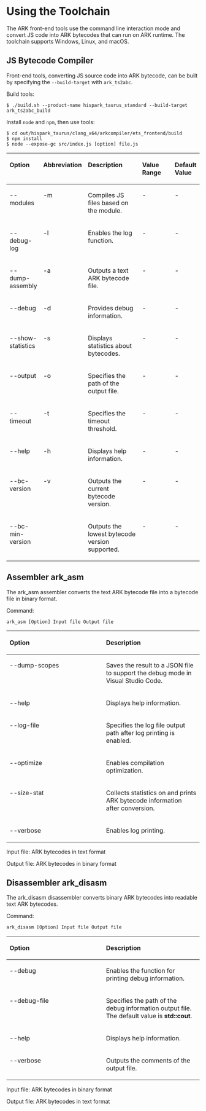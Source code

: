 # Using the Toolchain<a name="EN-US_TOPIC_0000001128256014"></a>

The ARK front-end tools use the command line interaction mode and convert JS code into ARK bytecodes that can run on ARK runtime. The toolchain supports Windows, Linux, and macOS.

## JS Bytecode Compiler

Front-end tools, converting JS source code into ARK bytecode, can be built by specifying the `--build-target` with `ark_ts2abc`.

Build tools:

```
$ ./build.sh --product-name hispark_taurus_standard --build-target ark_ts2abc_build
```

Install `node` and `npm`, then use tools:

```
$ cd out/hispark_taurus/clang_x64/arkcompiler/ets_frontend/build
$ npm install
$ node --expose-gc src/index.js [option] file.js
```

<a name="table18706114344420"></a>
<table><thead align="left"><tr id="row19706343164411"><th class="cellrowborder" valign="top" width="15.29152915291529%" id="mcps1.1.6.1.1"><p id="p1970694310447"><a name="p1970694310447"></a><a name="p1970694310447"></a>Option</p>
</th>
<th class="cellrowborder" valign="top" width="6.830683068306829%" id="mcps1.1.6.1.2"><p id="p9548142314456"><a name="p9548142314456"></a><a name="p9548142314456"></a>Abbreviation</p>
</th>
<th class="cellrowborder" valign="top" width="44.34443444344434%" id="mcps1.1.6.1.3"><p id="p170614318449"><a name="p170614318449"></a><a name="p170614318449"></a>Description</p>
</th>
<th class="cellrowborder" valign="top" width="26.01260126012601%" id="mcps1.1.6.1.4"><p id="p1841257144811"><a name="p1841257144811"></a><a name="p1841257144811"></a>Value Range</p>
</th>
<th class="cellrowborder" valign="top" width="7.520752075207521%" id="mcps1.1.6.1.5"><p id="p15894191313495"><a name="p15894191313495"></a><a name="p15894191313495"></a>Default Value</p>
</th>
</tr>
</thead>
<tbody><tr id="row770684312444"><td class="cellrowborder" valign="top" width="15.29152915291529%" headers="mcps1.1.6.1.1 "><p id="p0706154312447"><a name="p0706154312447"></a><a name="p0706154312447"></a>--modules</p>
</td>
<td class="cellrowborder" valign="top" width="6.830683068306829%" headers="mcps1.1.6.1.2 "><p id="p1654810236457"><a name="p1654810236457"></a><a name="p1654810236457"></a>-m</p>
</td>
<td class="cellrowborder" valign="top" width="44.34443444344434%" headers="mcps1.1.6.1.3 "><p id="p12451427144913"><a name="p12451427144913"></a><a name="p12451427144913"></a>Compiles JS files based on the module.</p>
</td>
<td class="cellrowborder" valign="top" width="26.01260126012601%" headers="mcps1.1.6.1.4 "><p id="p6415710488"><a name="p6415710488"></a><a name="p6415710488"></a>-</p>
</td>
<td class="cellrowborder" valign="top" width="7.520752075207521%" headers="mcps1.1.6.1.5 "><p id="p389411314490"><a name="p389411314490"></a><a name="p389411314490"></a>-</p>
</td>
</tr>
<tr id="row8707114315446"><td class="cellrowborder" valign="top" width="15.29152915291529%" headers="mcps1.1.6.1.1 "><p id="p7707134344416"><a name="p7707134344416"></a><a name="p7707134344416"></a>--debug-log</p>
</td>
<td class="cellrowborder" valign="top" width="6.830683068306829%" headers="mcps1.1.6.1.2 "><p id="p15481123194512"><a name="p15481123194512"></a><a name="p15481123194512"></a>-l</p>
</td>
<td class="cellrowborder" valign="top" width="44.34443444344434%" headers="mcps1.1.6.1.3 "><p id="p1988112617501"><a name="p1988112617501"></a><a name="p1988112617501"></a>Enables the log function.</p>
</td>
<td class="cellrowborder" valign="top" width="26.01260126012601%" headers="mcps1.1.6.1.4 "><p id="p34135724819"><a name="p34135724819"></a><a name="p34135724819"></a>-</p>
</td>
<td class="cellrowborder" valign="top" width="7.520752075207521%" headers="mcps1.1.6.1.5 "><p id="p16894813204919"><a name="p16894813204919"></a><a name="p16894813204919"></a>-</p>
</td>
</tr>
<tr id="row1770734394411"><td class="cellrowborder" valign="top" width="15.29152915291529%" headers="mcps1.1.6.1.1 "><p id="p11549171604510"><a name="p11549171604510"></a><a name="p11549171604510"></a>--dump-assembly</p>
</td>
<td class="cellrowborder" valign="top" width="6.830683068306829%" headers="mcps1.1.6.1.2 "><p id="p1654815237456"><a name="p1654815237456"></a><a name="p1654815237456"></a>-a</p>
</td>
<td class="cellrowborder" valign="top" width="44.34443444344434%" headers="mcps1.1.6.1.3 "><p id="p1024452794916"><a name="p1024452794916"></a><a name="p1024452794916"></a>Outputs a text ARK bytecode file.</p>
</td>
<td class="cellrowborder" valign="top" width="26.01260126012601%" headers="mcps1.1.6.1.4 "><p id="p184145774817"><a name="p184145774817"></a><a name="p184145774817"></a>-</p>
</td>
<td class="cellrowborder" valign="top" width="7.520752075207521%" headers="mcps1.1.6.1.5 "><p id="p20894101319494"><a name="p20894101319494"></a><a name="p20894101319494"></a>-</p>
</td>
</tr>
<tr id="row17707643124417"><td class="cellrowborder" valign="top" width="15.29152915291529%" headers="mcps1.1.6.1.1 "><p id="p1270714432449"><a name="p1270714432449"></a><a name="p1270714432449"></a>--debug</p>
</td>
<td class="cellrowborder" valign="top" width="6.830683068306829%" headers="mcps1.1.6.1.2 "><p id="p1548172334510"><a name="p1548172334510"></a><a name="p1548172334510"></a>-d</p>
</td>
<td class="cellrowborder" valign="top" width="44.34443444344434%" headers="mcps1.1.6.1.3 "><p id="p32437275490"><a name="p32437275490"></a><a name="p32437275490"></a>Provides debug information.</p>
</td>
<td class="cellrowborder" valign="top" width="26.01260126012601%" headers="mcps1.1.6.1.4 "><p id="p134185718488"><a name="p134185718488"></a><a name="p134185718488"></a>-</p>
</td>
<td class="cellrowborder" valign="top" width="7.520752075207521%" headers="mcps1.1.6.1.5 "><p id="p5894613104916"><a name="p5894613104916"></a><a name="p5894613104916"></a>-</p>
</td>
</tr>
<tr id="row14707184314419"><td class="cellrowborder" valign="top" width="15.29152915291529%" headers="mcps1.1.6.1.1 "><p id="p5707194311449"><a name="p5707194311449"></a><a name="p5707194311449"></a>--show-statistics</p>
</td>
<td class="cellrowborder" valign="top" width="6.830683068306829%" headers="mcps1.1.6.1.2 "><p id="p1954872319456"><a name="p1954872319456"></a><a name="p1954872319456"></a>-s</p>
</td>
<td class="cellrowborder" valign="top" width="44.34443444344434%" headers="mcps1.1.6.1.3 "><p id="p16224102744913"><a name="p16224102744913"></a><a name="p16224102744913"></a>Displays statistics about bytecodes.</p>
</td>
<td class="cellrowborder" valign="top" width="26.01260126012601%" headers="mcps1.1.6.1.4 "><p id="p154195704813"><a name="p154195704813"></a><a name="p154195704813"></a>-</p>
</td>
<td class="cellrowborder" valign="top" width="7.520752075207521%" headers="mcps1.1.6.1.5 "><p id="p19894131304917"><a name="p19894131304917"></a><a name="p19894131304917"></a>-</p>
</td>
</tr>
<tr id="row768813216460"><td class="cellrowborder" valign="top" width="15.29152915291529%" headers="mcps1.1.6.1.1 "><p id="p20688113244612"><a name="p20688113244612"></a><a name="p20688113244612"></a>--output</p>
</td>
<td class="cellrowborder" valign="top" width="6.830683068306829%" headers="mcps1.1.6.1.2 "><p id="p1468863218469"><a name="p1468863218469"></a><a name="p1468863218469"></a>-o</p>
</td>
<td class="cellrowborder" valign="top" width="44.34443444344434%" headers="mcps1.1.6.1.3 "><p id="p1468814324461"><a name="p1468814324461"></a><a name="p1468814324461"></a>Specifies the path of the output file.</p>
</td>
<td class="cellrowborder" valign="top" width="26.01260126012601%" headers="mcps1.1.6.1.4 "><p id="p12624825135117"><a name="p12624825135117"></a><a name="p12624825135117"></a>-</p>
</td>
<td class="cellrowborder" valign="top" width="7.520752075207521%" headers="mcps1.1.6.1.5 "><p id="p1989431344920"><a name="p1989431344920"></a><a name="p1989431344920"></a>-</p>
</td>
</tr>
<tr id="row6445636154611"><td class="cellrowborder" valign="top" width="15.29152915291529%" headers="mcps1.1.6.1.1 "><p id="p64451436124618"><a name="p64451436124618"></a><a name="p64451436124618"></a>--timeout</p>
</td>
<td class="cellrowborder" valign="top" width="6.830683068306829%" headers="mcps1.1.6.1.2 "><p id="p1445113611468"><a name="p1445113611468"></a><a name="p1445113611468"></a>-t</p>
</td>
<td class="cellrowborder" valign="top" width="44.34443444344434%" headers="mcps1.1.6.1.3 "><p id="p1044510362466"><a name="p1044510362466"></a><a name="p1044510362466"></a>Specifies the timeout threshold.</p>
</td>
<td class="cellrowborder" valign="top" width="26.01260126012601%" headers="mcps1.1.6.1.4 "><p id="p745572486"><a name="p745572486"></a><a name="p745572486"></a>-</p>
</td>
<td class="cellrowborder" valign="top" width="7.520752075207521%" headers="mcps1.1.6.1.5 "><p id="p7894111310494"><a name="p7894111310494"></a><a name="p7894111310494"></a>-</p>
</td>
</tr>
<tr id="row1978841614720"><td class="cellrowborder" valign="top" width="15.29152915291529%" headers="mcps1.1.6.1.1 "><p id="p0788141614716"><a name="p0788141614716"></a><a name="p0788141614716"></a>--help</p>
</td>
<td class="cellrowborder" valign="top" width="6.830683068306829%" headers="mcps1.1.6.1.2 "><p id="p207884169473"><a name="p207884169473"></a><a name="p207884169473"></a>-h</p>
</td>
<td class="cellrowborder" valign="top" width="44.34443444344434%" headers="mcps1.1.6.1.3 "><p id="p178821634716"><a name="p178821634716"></a><a name="p178821634716"></a>Displays help information.</p>
</td>
<td class="cellrowborder" valign="top" width="26.01260126012601%" headers="mcps1.1.6.1.4 "><p id="p1341757114819"><a name="p1341757114819"></a><a name="p1341757114819"></a>-</p>
</td>
<td class="cellrowborder" valign="top" width="7.520752075207521%" headers="mcps1.1.6.1.5 "><p id="p208946134499"><a name="p208946134499"></a><a name="p208946134499"></a>-</p>
</td>
</tr>
<tr id="row14354103234714"><td class="cellrowborder" valign="top" width="15.29152915291529%" headers="mcps1.1.6.1.1 "><p id="p1235410329479"><a name="p1235410329479"></a><a name="p1235410329479"></a>--bc-version</p>
</td>
<td class="cellrowborder" valign="top" width="6.830683068306829%" headers="mcps1.1.6.1.2 "><p id="p63541832124712"><a name="p63541832124712"></a><a name="p63541832124712"></a>-v</p>
</td>
<td class="cellrowborder" valign="top" width="44.34443444344434%" headers="mcps1.1.6.1.3 "><p id="p14354832134715"><a name="p14354832134715"></a><a name="p14354832134715"></a>Outputs the current bytecode version.</p>
</td>
<td class="cellrowborder" valign="top" width="26.01260126012601%" headers="mcps1.1.6.1.4 "><p id="p16410577487"><a name="p16410577487"></a><a name="p16410577487"></a>-</p>
</td>
<td class="cellrowborder" valign="top" width="7.520752075207521%" headers="mcps1.1.6.1.5 "><p id="p14894201364911"><a name="p14894201364911"></a><a name="p14894201364911"></a>-</p>
</td>
</tr>
<tr id="row246823515473"><td class="cellrowborder" valign="top" width="15.29152915291529%" headers="mcps1.1.6.1.1 "><p id="p1346883524711"><a name="p1346883524711"></a><a name="p1346883524711"></a>--bc-min-version</p>
</td>
<td class="cellrowborder" valign="top" width="6.830683068306829%" headers="mcps1.1.6.1.2 ">&nbsp;&nbsp;</td>
<td class="cellrowborder" valign="top" width="44.34443444344434%" headers="mcps1.1.6.1.3 "><p id="p17469123534711"><a name="p17469123534711"></a><a name="p17469123534711"></a>Outputs the lowest bytecode version supported.</p>
</td>
<td class="cellrowborder" valign="top" width="26.01260126012601%" headers="mcps1.1.6.1.4 "><p id="p195557124818"><a name="p195557124818"></a><a name="p195557124818"></a>-</p>
</td>
<td class="cellrowborder" valign="top" width="7.520752075207521%" headers="mcps1.1.6.1.5 "><p id="p11894141354919"><a name="p11894141354919"></a><a name="p11894141354919"></a>-</p>
</td>
</tr>
</tbody>
</table>

## Assembler ark\_asm

The ark\_asm assembler converts the text ARK bytecode file into a bytecode file in binary format.

Command:

```
ark_asm [Option] Input file Output file
```

<a name="table11141827153017"></a>
<table><thead align="left"><tr id="row101462717303"><th class="cellrowborder" valign="top" width="50%" id="mcps1.1.3.1.1"><p id="p51552743010"><a name="p51552743010"></a><a name="p51552743010"></a>Option</p>
</th>
<th class="cellrowborder" valign="top" width="50%" id="mcps1.1.3.1.2"><p id="p11592710304"><a name="p11592710304"></a><a name="p11592710304"></a>Description</p>
</th>
</tr>
</thead>
<tbody><tr id="row2015172763014"><td class="cellrowborder" valign="top" width="50%" headers="mcps1.1.3.1.1 "><p id="p171592710306"><a name="p171592710306"></a><a name="p171592710306"></a>--dump-scopes</p>
</td>
<td class="cellrowborder" valign="top" width="50%" headers="mcps1.1.3.1.2 "><p id="p13151527133011"><a name="p13151527133011"></a><a name="p13151527133011"></a>Saves the result to a JSON file to support the debug mode in Visual Studio Code.</p>
</td>
</tr>
<tr id="row1015527173015"><td class="cellrowborder" valign="top" width="50%" headers="mcps1.1.3.1.1 "><p id="p1615182712308"><a name="p1615182712308"></a><a name="p1615182712308"></a>--help</p>
</td>
<td class="cellrowborder" valign="top" width="50%" headers="mcps1.1.3.1.2 "><p id="p9556101593120"><a name="p9556101593120"></a><a name="p9556101593120"></a>Displays help information.</p>
</td>
</tr>
<tr id="row1015112763020"><td class="cellrowborder" valign="top" width="50%" headers="mcps1.1.3.1.1 "><p id="p1815182733012"><a name="p1815182733012"></a><a name="p1815182733012"></a>--log-file</p>
</td>
<td class="cellrowborder" valign="top" width="50%" headers="mcps1.1.3.1.2 "><p id="p1615627173019"><a name="p1615627173019"></a><a name="p1615627173019"></a>Specifies the log file output path after log printing is enabled.</p>
</td>
</tr>
<tr id="row131515277307"><td class="cellrowborder" valign="top" width="50%" headers="mcps1.1.3.1.1 "><p id="p111572716304"><a name="p111572716304"></a><a name="p111572716304"></a>--optimize</p>
</td>
<td class="cellrowborder" valign="top" width="50%" headers="mcps1.1.3.1.2 "><p id="p25842312319"><a name="p25842312319"></a><a name="p25842312319"></a>Enables compilation optimization.</p>
</td>
</tr>
<tr id="row1815112753020"><td class="cellrowborder" valign="top" width="50%" headers="mcps1.1.3.1.1 "><p id="p2151927193015"><a name="p2151927193015"></a><a name="p2151927193015"></a>--size-stat</p>
</td>
<td class="cellrowborder" valign="top" width="50%" headers="mcps1.1.3.1.2 "><p id="p1715312588115"><a name="p1715312588115"></a><a name="p1715312588115"></a>Collects statistics on and prints ARK bytecode information after conversion.</p>
</td>
</tr>
<tr id="row1915182703012"><td class="cellrowborder" valign="top" width="50%" headers="mcps1.1.3.1.1 "><p id="p17151527133017"><a name="p17151527133017"></a><a name="p17151527133017"></a>--verbose</p>
</td>
<td class="cellrowborder" valign="top" width="50%" headers="mcps1.1.3.1.2 "><p id="p15761152983113"><a name="p15761152983113"></a><a name="p15761152983113"></a>Enables log printing.</p>
</td>
</tr>
</tbody>
</table>

Input file: ARK bytecodes in text format

Output file: ARK bytecodes in binary format

## Disassembler ark\_disasm

The ark\_disasm disassembler converts binary ARK bytecodes into readable text ARK bytecodes.

Command:

```
ark_disasm [Option] Input file Output file
```

<a name="table125062517328"></a>
<table><thead align="left"><tr id="row125182553217"><th class="cellrowborder" valign="top" width="50%" id="mcps1.1.3.1.1"><p id="p175162514327"><a name="p175162514327"></a><a name="p175162514327"></a>Option</p>
</th>
<th class="cellrowborder" valign="top" width="50%" id="mcps1.1.3.1.2"><p id="p6512255324"><a name="p6512255324"></a><a name="p6512255324"></a>Description</p>
</th>
</tr>
</thead>
<tbody><tr id="row5511825103218"><td class="cellrowborder" valign="top" width="50%" headers="mcps1.1.3.1.1 "><p id="p45172513326"><a name="p45172513326"></a><a name="p45172513326"></a>--debug</p>
</td>
<td class="cellrowborder" valign="top" width="50%" headers="mcps1.1.3.1.2 "><p id="p1245695053215"><a name="p1245695053215"></a><a name="p1245695053215"></a>Enables the function for printing debug information.</p>
</td>
</tr>
<tr id="row951112515321"><td class="cellrowborder" valign="top" width="50%" headers="mcps1.1.3.1.1 "><p id="p451192515323"><a name="p451192515323"></a><a name="p451192515323"></a>--debug-file</p>
</td>
<td class="cellrowborder" valign="top" width="50%" headers="mcps1.1.3.1.2 "><p id="p175142583210"><a name="p175142583210"></a><a name="p175142583210"></a>Specifies the path of the debug information output file. The default value is <strong id="b1486165094613"><a name="b1486165094613"></a><a name="b1486165094613"></a>std::cout</strong>.</p>
</td>
</tr>
<tr id="row45116253325"><td class="cellrowborder" valign="top" width="50%" headers="mcps1.1.3.1.1 "><p id="p85116259328"><a name="p85116259328"></a><a name="p85116259328"></a>--help</p>
</td>
<td class="cellrowborder" valign="top" width="50%" headers="mcps1.1.3.1.2 "><p id="p1348135833214"><a name="p1348135833214"></a><a name="p1348135833214"></a>Displays help information.</p>
</td>
</tr>
<tr id="row194197407327"><td class="cellrowborder" valign="top" width="50%" headers="mcps1.1.3.1.1 "><p id="p154205401325"><a name="p154205401325"></a><a name="p154205401325"></a>--verbose</p>
</td>
<td class="cellrowborder" valign="top" width="50%" headers="mcps1.1.3.1.2 "><p id="p369871173312"><a name="p369871173312"></a><a name="p369871173312"></a>Outputs the comments of the output file.</p>
</td>
</tr>
</tbody>
</table>

Input file: ARK bytecodes in binary format

Output file: ARK bytecodes in text format

